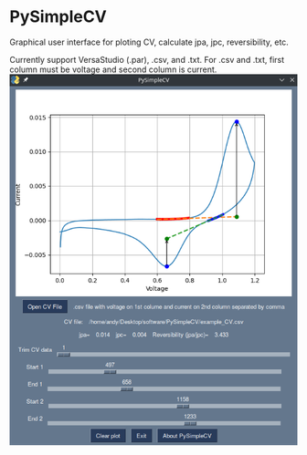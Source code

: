 # PySimpleCV
Graphical user interface for ploting CV, calculate jpa, jpc, reversibility, etc.

Currently support VersaStudio (.par), .csv, and .txt.
For .csv and .txt, first column must be voltage and second column is current.
![PySimpleCV](https://github.com/kevinsmia1939/PySimpleCV/blob/main/screenshot.png?raw=true)
